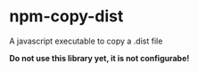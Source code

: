 npm-copy-dist
=============

A javascript executable to copy a .dist file

**Do not use this library yet, it is not configurabe!**